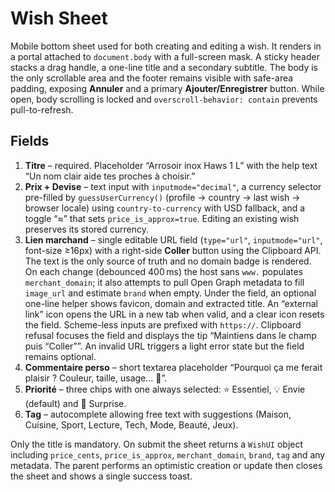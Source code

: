 # Wish Sheet

Mobile bottom sheet used for both creating and editing a wish.
It renders in a portal attached to `document.body` with a full-screen
mask. A sticky header stacks a drag handle, a one-line title and a
secondary subtitle. The body is the only scrollable area and the footer
remains visible with safe-area padding, exposing **Annuler** and a
primary **Ajouter/Enregistrer** button. While open, body scrolling is
locked and `overscroll-behavior: contain` prevents pull-to-refresh.

## Fields
1. **Titre** – required. Placeholder “Arrosoir inox Haws 1 L” with the
   help text “Un nom clair aide tes proches à choisir.”
2. **Prix + Devise** – text input with `inputmode="decimal"`, a currency
   selector pre-filled by `guessUserCurrency()` (profile → country → last
   wish → browser locale) using `country-to-currency` with USD fallback,
   and a toggle “≈” that sets `price_is_approx=true`. Editing an existing
   wish preserves its stored currency.
3. **Lien marchand** – single editable URL field (`type="url"`,
   `inputmode="url"`, font-size ≥16px) with a right-side **Coller**
   button using the Clipboard API. The text is the only source of truth
   and no domain badge is rendered. On each change (debounced 400 ms) the
   host sans `www.` populates `merchant_domain`; it also attempts to pull
   Open Graph metadata to fill `image_url` and estimate `brand` when
   empty. Under the field, an optional one-line helper shows favicon,
   domain and extracted title. An “external link” icon opens the URL in a
   new tab when valid, and a clear icon resets the field. Scheme-less
   inputs are prefixed with `https://`. Clipboard refusal focuses the
   field and displays the tip “Maintiens dans le champ puis “Coller””. An
   invalid URL triggers a light error state but the field remains
   optional.
4. **Commentaire perso** – short textarea placeholder “Pourquoi ça me
   ferait plaisir ? Couleur, taille, usage… 💌”.
5. **Priorité** – three chips with one always selected: ⭐ Essentiel,
   💡 Envie (default) and 🎲 Surprise.
6. **Tag** – autocomplete allowing free text with suggestions
   (Maison, Cuisine, Sport, Lecture, Tech, Mode, Beauté, Jeux).

Only the title is mandatory. On submit the sheet returns a `WishUI`
object including `price_cents`, `price_is_approx`, `merchant_domain`,
`brand`, `tag` and any metadata. The parent performs an optimistic
creation or update then closes the sheet and shows a single success
toast.
